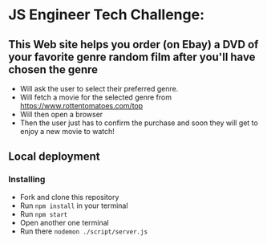 # JS Engineer Tech Challenge:

## This Web site helps you order (on Ebay) a DVD of your favorite genre random film after you'll have chosen the genre
 - Will ask the user to select their preferred genre.
 - Will fetch a movie for the selected genre from https://www.rottentomatoes.com/top
 - Will then open a browser
 - Then the user just has to confirm the purchase and soon they will get to enjoy a new movie to watch!

## Local deployment

### Installing
* Fork and clone this repository
* Run `npm install` in your terminal
* Run `npm start`
* Open another one terminal
* Run there `nodemon ./script/server.js`